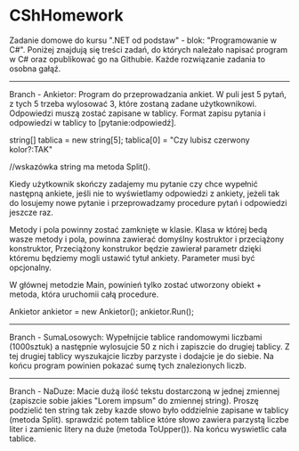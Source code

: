 # CShHomework
Zadanie domowe do kursu ".NET od podstaw" - blok: "Programowanie w C#". Poniżej znajdują się treści zadań, do których należało napisać program w C# oraz opublikować go na Githubie. Każde rozwiązanie zadania to osobna gałąź.
__________________________________________________________________________________________________________________________________________
Branch - Ankietor:
Program do przeprowadzania ankiet. W puli jest 5 pytań, z tych 5 trzeba wylosować 3, które zostaną zadane użytkownikowi. Odpowiedzi muszą zostać zapisane w tablicy. Format zapisu pytania i odpowiedzi w tablicy to [pytanie:odpowiedź].

string[] tablica = new string[5]; tablica[0] = "Czy lubisz czerwony kolor?:TAK"

//wskazówka string ma metoda Split().

Kiedy użytkownik skończy zadajemy mu pytanie czy chce wypełnić następną ankiete, jeśli nie to wyświetlamy odpowiedzi z ankiety, jeżeli tak do losujemy nowe pytanie i przeprowadzamy procedure pytań i odpowiedzi jeszcze raz.

Metody i pola powinny zostać zamknięte w klasie. Klasa w której bedą wasze metody i pola, powinna zawierać domyślny kostruktor i przeciążony konstruktor, Przeciążony konstrukor będzie zawierał parametr dzięki któremu będziemy mogli ustawić tytuł ankiety. Parameter musi być opcjonalny.

W głównej metodzie Main, powinień tylko zostać utworzony obiekt + metoda, która uruchomii całą procedure.

Ankietor ankietor = new Ankietor(); ankietor.Run();
__________________________________________________________________________________________________________________________________________
Branch - SumaLosowych:
Wypełnijcie tablice randomowymi liczbami (1000sztuk) a następnie wylosujcie 50 z nich i zapiszcie do drugiej tablicy. Z tej drugiej tablicy wyszukajcie liczby parzyste i dodajcie je do siebie. Na końcu program powinien pokazać sumę tych znalezionych liczb.
__________________________________________________________________________________________________________________________________________
Branch - NaDuze:
Macie dużą ilość tekstu dostarczoną w jednej zmiennej (zapiszcie sobie jakies "Lorem impsum" do zmiennej string). Proszę podzielić ten string tak zeby kazde słowo było oddzielnie zapisane w tablicy (metoda Split). sprawdzić potem tablice które słowo zawiera parzystą liczbe liter i zamienic litery na duże (metoda ToUpper()). Na końcu wyswietlic cała tablice.
